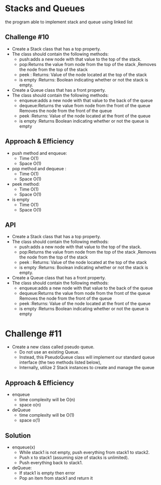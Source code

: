 # Stacks and Queues

the program able to implement stack and queue using linked list

## Challenge #10

* Create a Stack class that has a top property.
* The class should contain the following methods:
  * push:adds a new node with that value to the top of the stack.
  * pop:Returns the value from node from the top of the stack ,Removes the node from the top of the stack
  * peek : Returns: Value of the node located at the top of the stack
  * is empty :Returns: Boolean indicating whether or not the stack is empty.
* Create a Queue class that has a front property.
* The class should contain the following methods:
  * enqueue:adds a new node with that value to the back of the queue
  * dequeue:Returns the value from node from the front of the queue Removes the node from the front of the queue
  * peek :Returns: Value of the node located at the front of the queue
  * is empty :Returns Boolean indicating whether or not the queue is empty

## Approach & Efficiency

* push method and enqueue:
  * Time O(1)
  * Space O(1)
* pop method and dequeue :
  * Time O(1)
  * Space O(1)
* peek method:
  * Time O(1)
  * Space O(1)
* is empty
  * Time O(1)
  * Space O(1)

## API

* Create a Stack class that has a top property.
* The class should contain the following methods:
  * push:adds a new node with that value to the top of the stack.
  * pop:Returns the value from node from the top of the stack ,Removes the node from the top of the stack
  * peek : Returns: Value of the node located at the top of the stack
  * is empty :Returns: Boolean indicating whether or not the stack is empty.
* Create a Queue class that has a front property.
* The class should contain the following methods:
  * enqueue:adds a new node with that value to the back of the queue
  * dequeue:Returns the value from node from the front of the queue Removes the node from the front of the queue
  * peek :Returns: Value of the node located at the front of the queue
  * is empty :Returns Boolean indicating whether or not the queue is empty

# Challenge #11

* Create a new class called pseudo queue.
  * Do not use an existing Queue.
  * Instead, this PseudoQueue class will implement our standard queue interface (the two methods listed below),
  * Internally, utilize 2 Stack instances to create and manage the queue

## Approach & Efficiency

* enqueue
  * time complexity will be O(n)
  * space o(n)
* deQueue
  * time complexity will be O(1)
  * space o(1)

## Solution

* enqueue(x)
  * While stack1 is not empty, push everything from stack1 to stack2.
  * Push x to stack1 (assuming size of stacks is unlimited).
  * Push everything back to stack1.
* deQueue: 
  * If stack1 is empty then error
  * Pop an item from stack1 and return it
